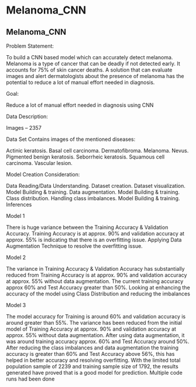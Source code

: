 # Melanoma_CNN
## Melanoma_CNN

Problem Statement:

To build a CNN based model which can accurately detect melanoma. Melanoma is a type of cancer that can be deadly if not detected early. It accounts for 75% of skin cancer deaths. A solution that can evaluate images and alert dermatologists about the presence of melanoma has the potential to reduce a lot of manual effort needed in diagnosis.

Goal:

Reduce a lot of manual effort needed in diagnosis using CNN

Data Description:

Images – 2357


Data Set Contains images of the mentioned diseases:

Actinic keratosis.
Basal cell carcinoma.
Dermatofibroma.
Melanoma.
Nevus.
Pigmented benign keratosis.
Seborrheic keratosis.
Squamous cell carcinoma.
Vascular lesion.


Model Creation Consideration:

Data Reading/Data Understanding.
Dataset creation.
Dataset visualization.
Model Building & training.
Data augmentation.
Model Building & training.
Class distribution.
Handling class imbalances.
Model Building & training.
Inferences

Model 1

There is huge variance between the Training Accuracy & Validation Accuracy. 
Training Accuracy is at approx. 90% and validation accuracy at approx. 55% is indicating that there is an overfitting issue.
Applying Data Augmentation Technique to resolve the overfitting issue.

Model 2

The variance in Training Accuracy & Validation Accuracy has substantially reduced from Training Accuracy is at approx. 90% and validation accuracy at approx. 55% without data augmentation.
The current training accuracy approx 60% and Test Accuracy greater than 50%.
Looking at enhancing the accuracy of the model using Class Distribution and reducing the imbalances

Model 3

The model accuracy for Training is around 60% and validation accuracy is around greater than 55%.
The variance has been reduced from the initial model of Training Accuracy at approx. 90% and validation accuracy at approx. 55% without data augmentation.
After using data augmentation, it was around training accuracy approx. 60% and Test Accuracy around 50%.
After reducing the class imbalances and data augmentation the training accuracy is greater than 60% and Test Accuracy above 56%, this has helped in better accuracy and resolving overfitting.
With the limited total population sample of 2239 and training sample size of 1792, the results generated have proved that is a good model for prediction.
Multiple code runs had been done

